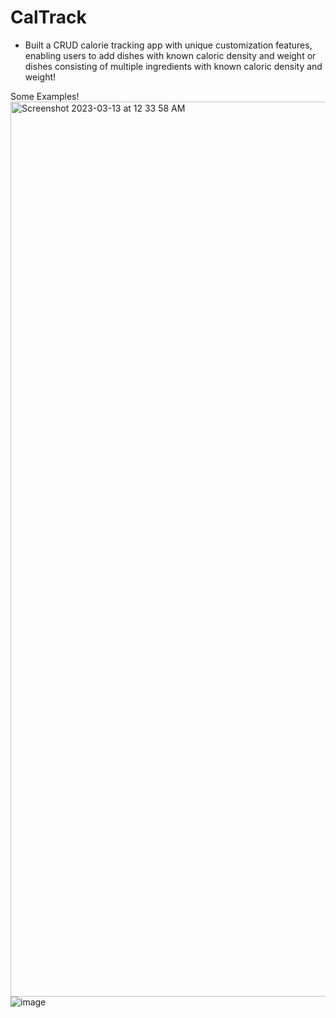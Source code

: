 # CalTrack
- Built a CRUD calorie tracking app with unique customization features, enabling users to add dishes with known
caloric density and weight or dishes consisting of multiple ingredients with known caloric density and weight!

Some Examples!
<img width="1432" alt="Screenshot 2023-03-13 at 12 33 58 AM" src="https://user-images.githubusercontent.com/121348218/224608995-5aead3e5-1786-4426-9b3a-e69e067e62d8.png">
![image](https://user-images.githubusercontent.com/121348218/224609195-a0e149ad-1f10-4419-aa0f-ea1b18dec6bf.png)
